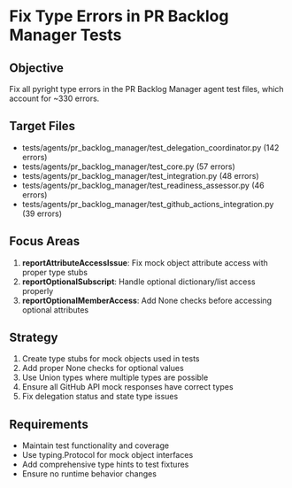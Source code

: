 # Fix Type Errors in PR Backlog Manager Tests

## Objective
Fix all pyright type errors in the PR Backlog Manager agent test files, which account for ~330 errors.

## Target Files
- tests/agents/pr_backlog_manager/test_delegation_coordinator.py (142 errors)
- tests/agents/pr_backlog_manager/test_core.py (57 errors)
- tests/agents/pr_backlog_manager/test_integration.py (48 errors)
- tests/agents/pr_backlog_manager/test_readiness_assessor.py (46 errors)
- tests/agents/pr_backlog_manager/test_github_actions_integration.py (39 errors)

## Focus Areas
1. **reportAttributeAccessIssue**: Fix mock object attribute access with proper type stubs
2. **reportOptionalSubscript**: Handle optional dictionary/list access properly
3. **reportOptionalMemberAccess**: Add None checks before accessing optional attributes

## Strategy
1. Create type stubs for mock objects used in tests
2. Add proper None checks for optional values
3. Use Union types where multiple types are possible
4. Ensure all GitHub API mock responses have correct types
5. Fix delegation status and state type issues

## Requirements
- Maintain test functionality and coverage
- Use typing.Protocol for mock object interfaces
- Add comprehensive type hints to test fixtures
- Ensure no runtime behavior changes
